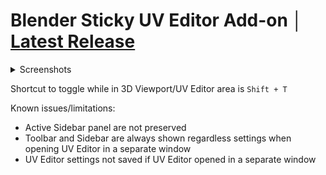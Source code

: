 # Blender Sticky UV Editor Add-on │ [Latest Release](https://github.com/DotBow/Blender-Sticky-UV-Editor-Add-on/releases/latest)

<details>
<summary>Screenshots</summary>
<br>
<p align="center">
<img src="https://raw.githubusercontent.com/DotBow/Blender-Sticky-UV-Editor-Add-on/main/wiki/sticky_uv_editor_settings.png">
</p>
</details>

Shortcut to toggle while in 3D Viewport/UV Editor area is `Shift + T`

Known issues/limitations:

- Active Sidebar panel are not preserved
- Toolbar and Sidebar are always shown regardless settings when opening UV Editor in a separate window
- UV Editor settings not saved if UV Editor opened in a separate window
